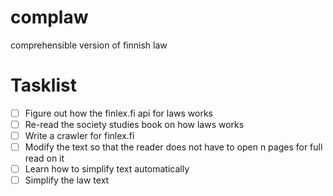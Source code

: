 # complaw
comprehensible version of finnish law

# Tasklist

- [ ] Figure out how the finlex.fi api for laws works
- [ ] Re-read the society studies book on how laws works
- [ ] Write a crawler for finlex.fi
- [ ] Modify the text so that the reader does not have to open n pages for full read on it
- [ ] Learn how to simplify text automatically
- [ ] Simplify the law text